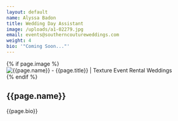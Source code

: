 ```yaml
---
layout: default
name: Alyssa Badon
title: Wedding Day Assistant
image: /uploads/a1-02279.jpg
email: events@southerncoutureweddings.com
weight: 4
bio: '"Coming Soon..."'
---
```

<section class="py-5">
    <div class="container">
        <div class="row justify-content-center">
            <!-- content -->
            {% if page.image %}
            <div class="col-md-4">
              <img src="{{page.image}}" class="img-fluid" alt="{{page.name}} - {{page.title}} | Texture Event Rental Weddings "/>
            </div>
            {% endif %}
            <div class="col-lg-8">
                <h2>{{page.name}}</h2>
                <div class="pb-5">
                  {{page.bio}}
                </div>
            </div>
        </div>
    </div>
</section>
